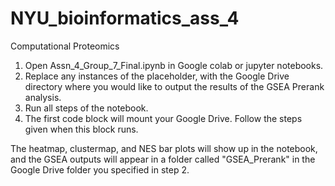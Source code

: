 # NYU_bioinformatics_ass_4
Computational Proteomics

1. Open Assn_4_Group_7_Final.ipynb in Google colab or jupyter notebooks.
2. Replace any instances of the placeholder, <INSERT PERSONAL GOOGLE DRIVE DIRECTORY> with the Google Drive directory where you would like to output the results of the GSEA Prerank analysis.
3. Run all steps of the notebook.
4. The first code block will mount your Google Drive. Follow the steps given when this block runs.
  
The heatmap, clustermap, and NES bar plots will show up in the notebook, and the GSEA outputs will appear in a folder called "GSEA_Prerank" in the Google Drive folder you specified in step 2.
